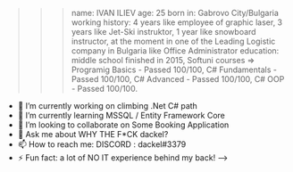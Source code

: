 >>>name: IVAN ILIEV
>>>age: 25
>>>born in: Gabrovo City/Bulgaria
>>>working history: 
4 years like employee of graphic laser,
3 years like Jet-Ski instruktor,
1 year like snowboard instructor,
at the moment in one of the Leading Logistic company in Bulgaria like Office Administrator
>>>education: 
middle school finished in 2015,
Softuni courses
 =>
 Programig Basics - Passed 100/100,
 C# Fundamentals - Passed 100/100,
 C# Advanced - Passed 100/100,
 C# OOP - Passed 100/100.
 
- 🔭 I’m currently working on climbing .Net C# path
- 🌱 I’m currently learning MSSQL / Entity Framework Core
- 👯 I’m looking to collaborate on Some Booking Application
- 💬 Ask me about WHY THE F*CK dackel?
- 📫 How to reach me: DISCORD : dackel#3379
- ⚡ Fun fact: a lot of NO IT experience behind my back!
-->
